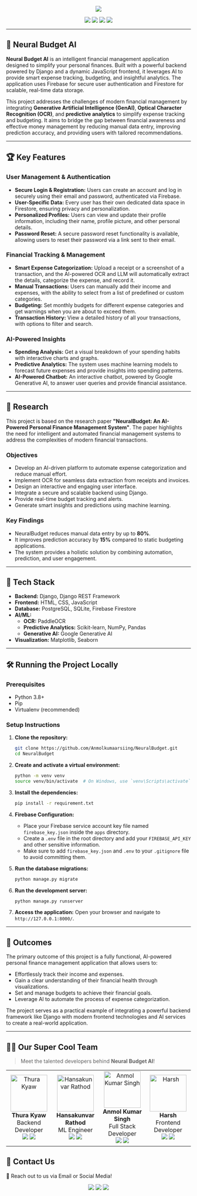 <!-- Header with Typing Animation -->
<p align="center">
  <img src="https://readme-typing-svg.demolab.com?font=Fira+Code&size=22&pause=1000&color=00CFFF&center=true&vCenter=true&width=500&lines=Welcome+to+Neural+Budget+AI;An+AI-powered+Finance+Manager!;Track+Expenses+Effortlessly;Optimize+Your+Budget+With+AI" />
</p>

<p align="center">
  <img src="https://img.shields.io/badge/Status-Active-success?style=flat-square">
  <img src="https://img.shields.io/github/languages/count/Anmolkumaarsiing/NeuralBudget" />
  <img src="https://img.shields.io/github/repo-size/Anmolkumaarsiing/NeuralBudget" />
  <img src="https://img.shields.io/github/contributors/Anmolkumaarsiing/NeuralBudget" />
</p>

---

## 🚀 **Neural Budget AI**
**Neural Budget AI** is an intelligent financial management application designed to simplify your personal finances. Built with a powerful backend powered by Django and a dynamic JavaScript frontend, it leverages AI to provide smart expense tracking, budgeting, and insightful analytics. The application uses Firebase for secure user authentication and Firestore for scalable, real-time data storage.

This project addresses the challenges of modern financial management by integrating **Generative Artificial Intelligence (GenAI)**, **Optical Character Recognition (OCR)**, and **predictive analytics** to simplify expense tracking and budgeting. It aims to bridge the gap between financial awareness and effective money management by reducing manual data entry, improving prediction accuracy, and providing users with tailored recommendations.

---

## 🏆 **Key Features**

### **User Management & Authentication**
*   **Secure Login & Registration:** Users can create an account and log in securely using their email and password, authenticated via Firebase.
*   **User-Specific Data:** Every user has their own dedicated data space in Firestore, ensuring privacy and personalization.
*   **Personalized Profiles:** Users can view and update their profile information, including their name, profile picture, and other personal details.
*   **Password Reset:** A secure password reset functionality is available, allowing users to reset their password via a link sent to their email.

### **Financial Tracking & Management**
*   **Smart Expense Categorization:** Upload a receipt or a screenshot of a transaction, and the AI-powered OCR and LLM will automatically extract the details, categorize the expense, and record it.
*   **Manual Transactions:** Users can manually add their income and expenses, with the ability to select from a list of predefined or custom categories.
*   **Budgeting:** Set monthly budgets for different expense categories and get warnings when you are about to exceed them.
*   **Transaction History:** View a detailed history of all your transactions, with options to filter and search.

### **AI-Powered Insights**
*   **Spending Analysis:** Get a visual breakdown of your spending habits with interactive charts and graphs.
*   **Predictive Analytics:** The system uses machine learning models to forecast future expenses and provide insights into spending patterns.
*   **AI-Powered Chatbot:** An interactive chatbot, powered by Google Generative AI, to answer user queries and provide financial assistance.

---

## 🔬 **Research**
This project is based on the research paper **"NeuralBudget: An AI-Powered Personal Finance Management System"**. The paper highlights the need for intelligent and automated financial management systems to address the complexities of modern financial transactions.

### **Objectives**
*   Develop an AI-driven platform to automate expense categorization and reduce manual effort.
*   Implement OCR for seamless data extraction from receipts and invoices.
*   Design an interactive and engaging user interface.
*   Integrate a secure and scalable backend using Django.
*   Provide real-time budget tracking and alerts.
*   Generate smart insights and predictions using machine learning.

### **Key Findings**
*   NeuralBudget reduces manual data entry by up to **80%**.
*   It improves prediction accuracy by **15%** compared to static budgeting applications.
*   The system provides a holistic solution by combining automation, prediction, and user engagement.

---

## 🌟 **Tech Stack**

*   **Backend:** Django, Django REST Framework
*   **Frontend:** HTML, CSS, JavaScript
*   **Database:** PostgreSQL, SQLite, Firebase Firestore
*   **AI/ML:**
    *   **OCR:** PaddleOCR
    *   **Predictive Analytics:** Scikit-learn, NumPy, Pandas
    *   **Generative AI:** Google Generative AI
*   **Visualization:** Matplotlib, Seaborn

---

## 🛠️ **Running the Project Locally**

### **Prerequisites**
*   Python 3.8+
*   Pip
*   Virtualenv (recommended)

### **Setup Instructions**
1.  **Clone the repository:**
    ```bash
    git clone https://github.com/Anmolkumaarsiing/NeuralBudget.git
    cd NeuralBudget
    ```

2.  **Create and activate a virtual environment:**
    ```bash
    python -m venv venv
    source venv/bin/activate  # On Windows, use `venv\Scripts\activate`
    ```

3.  **Install the dependencies:**
    ```bash
    pip install -r requirement.txt
    ```

4.  **Firebase Configuration:**
    *   Place your Firebase service account key file named `firebase_key.json` inside the `apps` directory.
    *   Create a `.env` file in the root directory and add your `FIREBASE_API_KEY` and other sensitive information.
    *   Make sure to add `firebase_key.json` and `.env` to your `.gitignore` file to avoid committing them.

5.  **Run the database migrations:**
    ```bash
    python manage.py migrate
    ```

6.  **Run the development server:**
    ```bash
    python manage.py runserver
    ```

7.  **Access the application:**
    Open your browser and navigate to `http://127.0.0.1:8000/`.

---

## 🎯 **Outcomes**

The primary outcome of this project is a fully functional, AI-powered personal finance management application that allows users to:

*   Effortlessly track their income and expenses.
*   Gain a clear understanding of their financial health through visualizations.
*   Set and manage budgets to achieve their financial goals.
*   Leverage AI to automate the process of expense categorization.

The project serves as a practical example of integrating a powerful backend framework like Django with modern frontend technologies and AI services to create a real-world application.

---

## 👨‍💻 **Our Super Cool Team**
> Meet the talented developers behind **Neural Budget AI**!

<table align="center">
  <tr>
    <td align="center">
      <img src="https://media.licdn.com/dms/image/v2/D4D03AQH3vXlFbqUqWA/profile-displayphoto-shrink_800_800/profile-displayphoto-shrink_800_800/0/1688562310995?e=1744243200&v=beta&t=oJiUZJcw6zDy8uojrKHh9veZeVSTDaoChbI_KDHRCwY" width="100px" alt="Thura Kyaw"/>
      <br><b>Thura Kyaw</b><br>Backend Developer<br>
      <a href="https://www.linkedin.com/in/thurakyaw/"><img src="https://img.shields.io/badge/-LinkedIn-blue?style=flat-square&logo=linkedin"></a>
      <a href="https://github.com/codes71"><img src="https://img.shields.io/badge/-GitHub-black?style=flat-square&logo=github"></a>
    </td>
    <td align="center">
      <img src="https://media.licdn.com/dms/image/v2/D4D03AQHOnM4yGqWUtA/profile-displayphoto-shrink_800_800/profile-displayphoto-shrink_800_800/0/1732121458518?e=1744243200&v=beta&t=CtHZ2_BWUv68mQFqStRAa-D2shThf-Fw0InjzyTSlJE" width="100px" alt="Hansakunvar Rathod"/>
      <br><b>Hansakunvar Rathod</b><br>ML Engineer<br>
      <a href="https://www.linkedin.com/in/hansha-rathod-34883a251/"><img src="https://img.shields.io/badge/-LinkedIn-blue?style=flat-square&logo=linkedin"></a>
      <a href="https://github.com/Hansha111"><img src="https://img.shields.io/badge/-GitHub-black?style=flat-square&logo=github"></a>
    </td>
    <td align="center">
      <img src="https://media.licdn.com/dms/image/v2/D4D03AQGGzv0ND6MTkg/profile-displayphoto-shrink_800_800/profile-displayphoto-shrink_800_800/0/1711904070755?e=1744243200&v=beta&t=5rCWH1j3LQW4ZF3hJWFKoREiqDc5T_-XOUznH8rAv-s" width="100px" alt="Anmol Kumar Singh"/>
      <br><b>Anmol Kumar Singh</b><br>Full Stack Developer<br>
      <a href="https://www.linkedin.com/in/anmolkumaarsiingh/"><img src="https://img.shields.io/badge/-LinkedIn-blue?style=flat-square&logo=linkedin"></a>
      <a href="https://github.com/Anmolkumaarsiing"><img src="https://img.shields.io/badge/-GitHub-black?style=flat-square&logo=github"></a>
    </td>
    <td align="center">
      <img src="https://media.licdn.com/dms/image/v2/D5603AQHROsUyQePjKw/profile-displayphoto-shrink_800_800/profile-displayphoto-shrink_800_800/0/1700139200145?e=1744243200&v=beta&t=1Bm59_kLVIKGrofqysE795zJqrJj30UyJAm2GQvgOgc" width="100px" alt="Harsh"/>
      <br><b>Harsh</b><br>Frontend Developer<br>
      <a href="https://www.linkedin.com/in/harsh-choudhary-08b00b266/"><img src="https://img.shields.io/badge/-LinkedIn-blue?style=flat-square&logo=linkedin"></a>
      <a href="https://github.com/Harshchoudhary07"><img src="https://img.shields.io/badge/-GitHub-black?style=flat-square&logo=github"></a>
    </td>
  </tr>
</table>


## 📩 **Contact Us**
📧 Reach out to us via Email or Social Media!  
<p align="center">
  <a href="mailto:2203031050045@paruluniversity.ac.in"><img src="https://img.shields.io/badge/Email-Send-blue?style=flat-square&logo=gmail"></a>
  <a href="https://www.linkedin.com/in/anmolkumaarsiingh"><img src="https://img.shields.io/badge/LinkedIn-Connect-blue?style=flat-square&logo=linkedin"></a>
  <a href="[https://github.com/your-repo](https://github.com/Anmolkumaarsiing"><img src="https://img.shields.io/badge/GitHub-Follow-black?style=flat-square&logo=github"></a>
</p>
